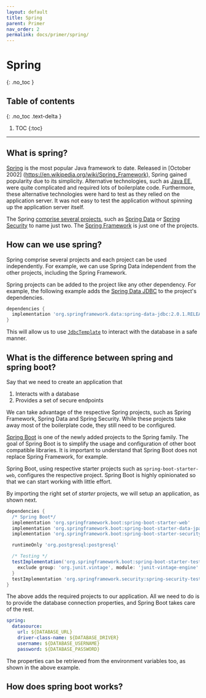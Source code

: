 ```yaml
---
layout: default
title: Spring
parent: Primer
nav_order: 2
permalink: docs/primer/spring/
---
```


# Spring
{: .no_toc }

## Table of contents
{: .no_toc .text-delta }

1. TOC
{:toc}

---

## What is spring?

[Spring](https://spring.io/) is the most popular Java framework to date.  Released in [October 2002]
(https://en.wikipedia.org/wiki/Spring_Framework), Spring gained popularity due to its simplicity.  Alternative technologies, such as [Java EE](https://en.wikipedia.org/wiki/Java_Platform,_Enterprise_Edition), were quite complicated and required lots of boilerplate code.  Furthermore, these alternative technologies were hard to test as they relied on the application server.  It was not easy to test the application without spinning up the application server itself.

The Spring [comprise several projects](https://spring.io/projects), such as [Spring Data](https://spring.io/projects/spring-data) or [Spring Security](https://spring.io/projects/spring-security) to name just two.  The [Spring Framework](https://spring.io/projects/spring-framework) is just one of the projects.

## How can we use spring?

Spring comprise several projects and each project can be used independently.  For example, we can use Spring Data independent from the other projects, including the Spring Framework.

Spring projects can be added to the project like any other dependency.  For example, the following example adds the [Spring Data JDBC](https://spring.io/projects/spring-data-jdbc) to the project's dependencies.

```groovy
dependencies {
  implementation 'org.springframework.data:spring-data-jdbc:2.0.1.RELEASE'
}
```

This will allow us to use [`JdbcTemplate`](https://docs.spring.io/spring-framework/docs/current/javadoc-api/org/springframework/jdbc/core/JdbcTemplate.html) to interact with the database in a safe manner.

## What is the difference between spring and spring boot?

Say that we need to create an application that
1. Interacts with a database
1. Provides a set of secure endpoints

We can take advantage of the respective Spring projects, such as Spring Framework, Spring Data and Spring Security.  While these projects take away most of the boilerplate code, they still need to be configured.

[Spring Boot](https://spring.io/projects/spring-boot) is one of the newly added projects to the Spring family.  The goal of Spring Boot is to simplify the usage and configuration of other boot compatible libraries.  It is important to understand that Spring Boot does not replace Spring Framework, for example.

Spring Boot, using respective starter projects such as `spring-boot-starter-web`, configures the respective project.  Spring Boot is highly opinionated so that we can start working with little effort.

By importing the right set of *starter* projects, we will setup an application, as shown next.

```groovy
dependencies {
  /* Spring Boot*/
  implementation 'org.springframework.boot:spring-boot-starter-web'
  implementation 'org.springframework.boot:spring-boot-starter-data-jpa'
  implementation 'org.springframework.boot:spring-boot-starter-security'

  runtimeOnly 'org.postgresql:postgresql'

  /* Testing */
  testImplementation('org.springframework.boot:spring-boot-starter-test') {
    exclude group: 'org.junit.vintage', module: 'junit-vintage-engine'
  }
  testImplementation 'org.springframework.security:spring-security-test'
}
```

The above adds the required projects to our application.  All we need to do is to provide the database connection properties, and Spring Boot takes care of the rest.

```yaml
spring:
  datasource:
    url: ${DATABASE_URL}
    driver-class-name: ${DATABASE_DRIVER}
    username: ${DATABASE_USERNAME}
    password: ${DATABASE_PASSWORD}
```

The properties can be retrieved from the environment variables too, as shown in the above example.

## How does spring boot works?
